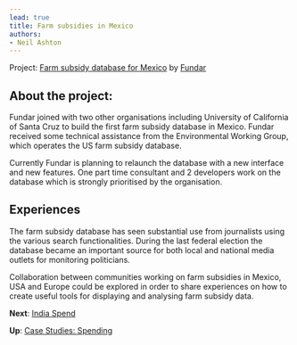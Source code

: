 ```yaml
---
lead: true
title: Farm subsidies in Mexico
authors:
- Neil Ashton
---
```


Project: <a href="http://subsidiosalcampo.org.mx/">Farm subsidy database for Mexico</a> by <a href="http://www.fundar.org.mx/">Fundar</a>

## About the project:

Fundar joined with two other organisations including University of
California of Santa Cruz to build the first farm subsidy database in
Mexico. Fundar received some technical assistance from the Environmental
Working Group, which operates the US farm subsidy database.

Currently Fundar is planning to relaunch the database with a new interface and new
features. One part time consultant and 2 developers work on the database
which is strongly prioritised by the organisation.

## Experiences

The farm subsidy database has seen substantial use from journalists
using the various search functionalities. During the last federal
election the database became an important source for both local and
national media outlets for monitoring politicians.

Collaboration between communities working on farm subsidies in Mexico, USA and Europe could be explored in order to share experiences on how to create useful tools for displaying and analysing farm subsidy data.

**Next**: [India Spend](../india-spend/)

**Up**: [Case Studies: Spending](../)
